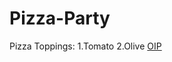 # Pizza-Party 
Pizza Toppings:
1.Tomato
2.Olive
[OIP](https://github.com/Annoymous-bot/Pizza-Party/assets/60979426/0b5b9f9d-f489-4910-8b51-aa3bfa107bdf)
